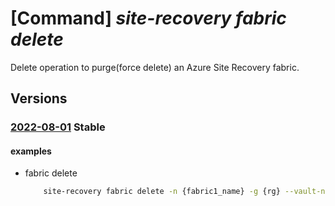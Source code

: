 # [Command] _site-recovery fabric delete_

Delete operation to purge(force delete) an Azure Site Recovery fabric.

## Versions

### [2022-08-01](/Resources/mgmt-plane/L3N1YnNjcmlwdGlvbnMve30vcmVzb3VyY2Vncm91cHMve30vcHJvdmlkZXJzL21pY3Jvc29mdC5yZWNvdmVyeXNlcnZpY2VzL3ZhdWx0cy97fS9yZXBsaWNhdGlvbmZhYnJpY3Mve30=/2022-08-01.xml) **Stable**

<!-- mgmt-plane /subscriptions/{}/resourcegroups/{}/providers/microsoft.recoveryservices/vaults/{}/replicationfabrics/{} 2022-08-01 -->

#### examples

- fabric delete
    ```bash
        site-recovery fabric delete -n {fabric1_name} -g {rg} --vault-name {vault_name}
    ```
